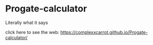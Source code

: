 # Progate-calculator
Literally what it says

click here to see the web:
https://complexxcarrot.github.io/Progate-calculator/
